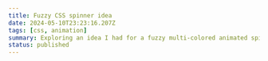 ```yaml
---
title: Fuzzy CSS spinner idea
date: 2024-05-10T23:23:16.207Z
tags: [css, animation]
summary: Exploring an idea I had for a fuzzy multi-colored animated spinner in CSS.
status: published
---
```


<script lang="ts">
  import Demo from './Demo.svelte';
</script>

<Demo/>
